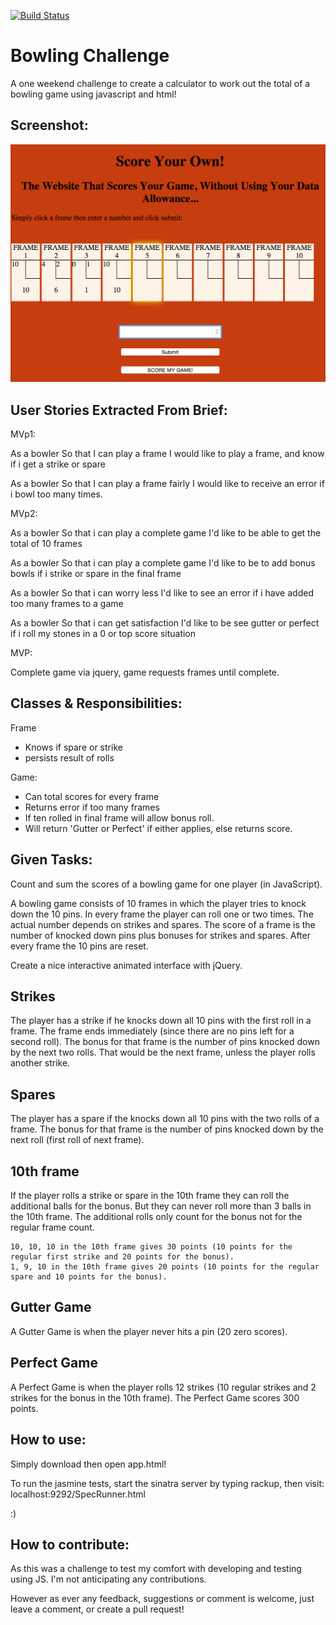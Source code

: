 [![Build Status](https://travis-ci.org/DanBlakeman/bowling-challenge.svg)](https://travis-ci.org/DanBlakeman/bowling-challenge)


Bowling Challenge
=================

A one weekend challenge to create a calculator to work out the total of a bowling game using javascript and html!

Screenshot:
-----

![Screenshot](images/ScreenShot.png)


User Stories Extracted From Brief:
-----

MVp1:

As a bowler
So that I can play a frame
I would like to play a frame, and know if i get a strike or spare

As a bowler
So that I can play a frame fairly
I would like to receive an error if i bowl too many times.

MVp2:

As a bowler
So that i can play a complete game
I'd like to be able to get the total of 10 frames

As a bowler
So that i can play a complete game
I'd like to be to add bonus bowls if i strike or spare in the final frame

As a bowler
So that i can worry less
I'd like to see an error if i have added too many frames to a game

As a bowler
So that i can get satisfaction
I'd like to be see gutter or perfect if i roll my stones in a 0 or top score situation


MVP:

Complete game via jquery, game requests frames until complete.


Classes & Responsibilities:
-----

Frame
  - Knows if spare or strike
  - persists result of rolls

Game:
  - Can total scores for every frame
  - Returns error if too many frames
  - If ten rolled in final frame will allow bonus roll.
  - Will return 'Gutter or Perfect' if either applies, else returns score.


Given Tasks:
-----

Count and sum the scores of a bowling game for one player (in JavaScript).

A bowling game consists of 10 frames in which the player tries to knock down the 10 pins. In every frame the player can roll one or two times. The actual number depends on strikes and spares. The score of a frame is the number of knocked down pins plus bonuses for strikes and spares. After every frame the 10 pins are reset.


Create a nice interactive animated interface with jQuery.

## Strikes

The player has a strike if he knocks down all 10 pins with the first roll in a frame. The frame ends immediately (since there are no pins left for a second roll). The bonus for that frame is the number of pins knocked down by the next two rolls. That would be the next frame, unless the player rolls another strike.

## Spares

The player has a spare if the knocks down all 10 pins with the two rolls of a frame. The bonus for that frame is the number of pins knocked down by the next roll (first roll of next frame).

## 10th frame

If the player rolls a strike or spare in the 10th frame they can roll the additional balls for the bonus. But they can never roll more than 3 balls in the 10th frame. The additional rolls only count for the bonus not for the regular frame count.

    10, 10, 10 in the 10th frame gives 30 points (10 points for the regular first strike and 20 points for the bonus).
    1, 9, 10 in the 10th frame gives 20 points (10 points for the regular spare and 10 points for the bonus).

## Gutter Game

A Gutter Game is when the player never hits a pin (20 zero scores).

## Perfect Game

A Perfect Game is when the player rolls 12 strikes (10 regular strikes and 2 strikes for the bonus in the 10th frame). The Perfect Game scores 300 points.

How to use:
-----

Simply download then open app.html!

To run the jasmine tests, start the sinatra server by typing rackup, then visit: localhost:9292/SpecRunner.html

:)

How to contribute:
-----

As this was a challenge to test my comfort with developing and testing using JS. I'm not anticipating any contributions.

However as ever any feedback, suggestions or comment is welcome, just leave a comment, or create a pull request!
